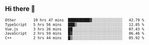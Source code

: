 ## Hi there 👋

<!--START_SECTION:waka-->

```txt
Other        19 hrs 47 mins  ██████████▓░░░░░░░░░░░░░░   42.79 %
TypeScript   5 hrs 56 mins   ███▒░░░░░░░░░░░░░░░░░░░░░   12.85 %
Vue.js       3 hrs 26 mins   ██░░░░░░░░░░░░░░░░░░░░░░░   07.43 %
JavaScript   2 hrs 59 mins   █▓░░░░░░░░░░░░░░░░░░░░░░░   06.46 %
C++          2 hrs 44 mins   █▒░░░░░░░░░░░░░░░░░░░░░░░   05.92 %
```

<!--END_SECTION:waka-->
